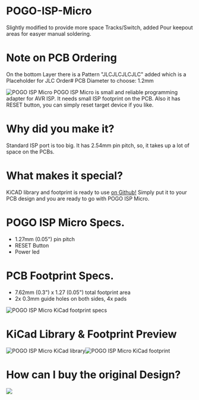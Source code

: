 # POGO-ISP-Micro
Slightly modified to provide more space Tracks/Switch, added Pour keepout areas for easyer manual soldering.

# Note on PCB Ordering
On the bottom Layer there is a Pattern "JLCJLCJLCJLC" added which is a Placeholder for JLC Order#
PCB Diameter to choose: 1.2mm

![POGO ISP Micro](https://raw.githubusercontent.com/aut0mat3d/POGO-ISP-Micro/master/Images/DSC09072.JPG "POGO ISP Micro")
POGO ISP Micro is small and reliable programming adapter for AVR ISP. It needs small ISP footprint on the PCB. Also it has RESET button, you can simply reset target device if you like.

# Why did you make it?
Standard ISP port is too big. It has 2.54mm pin pitch, so, it takes up a lot of space on the PCBs.

# What makes it special?
KiCAD library and footprint is ready to use [on Github!](https://github.com/hamityanik/POGO-ISP-Micro) Simply put it to your PCB design and you are ready to go with POGO ISP Micro. 

# POGO ISP Micro Specs.
- 1.27mm (0.05") pin pitch
- RESET Button
- Power led

# PCB Footprint Specs.
- 7.62mm (0.3") x 1.27 (0.05") total footprint area
- 2x 0.3mm guide holes on both sides, 4x pads

![POGO ISP Micro KiCad footprint specs](https://raw.githubusercontent.com/aut0mat3d/POGO-ISP-Micro/master/Images/footprint_dimensions.png "POGO ISP Micro KiCad footprint specs")

# KiCad Library & Footprint Preview
![POGO ISP Micro KiCad library](https://raw.githubusercontent.com/aut0mat3d/POGO-ISP-Micro/master/Images/library.png "POGO ISP Micro KiCad library")![POGO ISP Micro KiCad footprint](https://raw.githubusercontent.com/aut0mat3d/POGO-ISP-Micro/master/Images/footprint.png "POGO ISP Micro KiCad footprint")

# How can I buy the original Design?
<a href="https://www.tindie.com/stores/iohippo/?ref=offsite_badges&utm_source=sellers_iohippo&utm_medium=badges&utm_campaign=badge_small"><img src="https://d2ss6ovg47m0r5.cloudfront.net/badges/tindie-smalls.png"></a>
